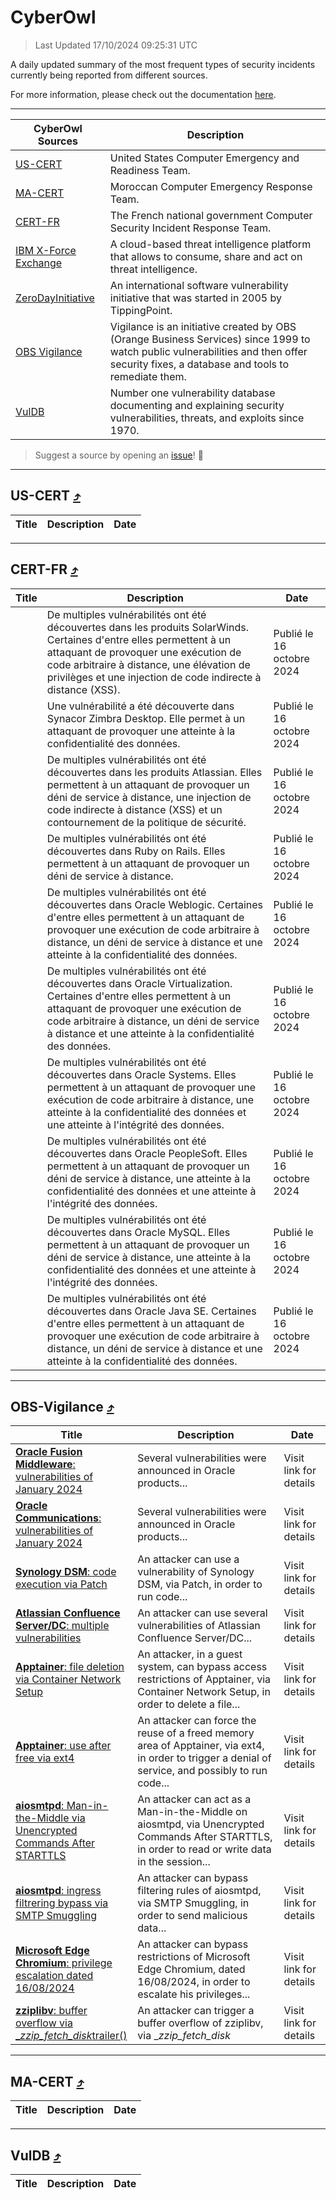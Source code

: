 
 <div id='top'></div>

# CyberOwl

 > Last Updated 17/10/2024 09:25:31 UTC
 
 A daily updated summary of the most frequent types of security incidents currently being reported from different sources.
 
 For more information, please check out the documentation [here](./docs/README.md).
 
 ---
 |CyberOwl Sources|Description|
 |---|---|
 |[US-CERT](#us-cert-arrow_heading_up)|United States Computer Emergency and Readiness Team.|
 |[MA-CERT](#ma-cert-arrow_heading_up)|Moroccan Computer Emergency Response Team.|
 |[CERT-FR](#cert-fr-arrow_heading_up)|The French national government Computer Security Incident Response Team.|
 |[IBM X-Force Exchange](#ibmcloud-arrow_heading_up)|A cloud-based threat intelligence platform that allows to consume, share and act on threat intelligence.|
 |[ZeroDayInitiative](#zerodayinitiative-arrow_heading_up)|An international software vulnerability initiative that was started in 2005 by TippingPoint.|
 |[OBS Vigilance](#obs-vigilance-arrow_heading_up)|Vigilance is an initiative created by OBS (Orange Business Services) since 1999 to watch public vulnerabilities and then offer security fixes, a database and tools to remediate them.|
 |[VulDB](#vuldb-arrow_heading_up)|Number one vulnerability database documenting and explaining security vulnerabilities, threats, and exploits since 1970.|
 
 > Suggest a source by opening an [issue](https://github.com/karimhabush/cyberowl/issues)! :raised_hands:
 ---

## US-CERT [:arrow_heading_up:](#cyberowl)

 |Title|Description|Date|
 |---|---|---|
 
 ---

## CERT-FR [:arrow_heading_up:](#cyberowl)

 |Title|Description|Date|
 |---|---|---|
 |[](https://www.cert.ssi.gouv.fr/avis/CERTFR-2024-AVI-0892/)|De multiples vulnérabilités ont été découvertes dans les produits SolarWinds. Certaines d'entre elles permettent à un attaquant de provoquer une exécution de code arbitraire à distance, une élévation de privilèges et une injection de code indirecte à distance (XSS).|Publié le 16 octobre 2024|
 |[](https://www.cert.ssi.gouv.fr/avis/CERTFR-2024-AVI-0891/)|Une vulnérabilité a été découverte dans Synacor Zimbra Desktop. Elle permet à un attaquant de provoquer une atteinte à la confidentialité des données.|Publié le 16 octobre 2024|
 |[](https://www.cert.ssi.gouv.fr/avis/CERTFR-2024-AVI-0890/)|De multiples vulnérabilités ont été découvertes dans les produits Atlassian. Elles permettent à un attaquant de provoquer un déni de service à distance, une injection de code indirecte à distance (XSS) et un contournement de la politique de sécurité.|Publié le 16 octobre 2024|
 |[](https://www.cert.ssi.gouv.fr/avis/CERTFR-2024-AVI-0889/)|De multiples vulnérabilités ont été découvertes dans Ruby on Rails. Elles permettent à un attaquant de provoquer un déni de service à distance.|Publié le 16 octobre 2024|
 |[](https://www.cert.ssi.gouv.fr/avis/CERTFR-2024-AVI-0888/)|De multiples vulnérabilités ont été découvertes dans Oracle Weblogic. Certaines d'entre elles permettent à un attaquant de provoquer une exécution de code arbitraire à distance, un déni de service à distance et une atteinte à la confidentialité des données.|Publié le 16 octobre 2024|
 |[](https://www.cert.ssi.gouv.fr/avis/CERTFR-2024-AVI-0887/)|De multiples vulnérabilités ont été découvertes dans Oracle Virtualization. Certaines d'entre elles permettent à un attaquant de provoquer une exécution de code arbitraire à distance, un déni de service à distance et une atteinte à la confidentialité des données.|Publié le 16 octobre 2024|
 |[](https://www.cert.ssi.gouv.fr/avis/CERTFR-2024-AVI-0886/)|De multiples vulnérabilités ont été découvertes dans Oracle Systems. Elles permettent à un attaquant de provoquer une exécution de code arbitraire à distance, une atteinte à la confidentialité des données et une atteinte à l'intégrité des données.|Publié le 16 octobre 2024|
 |[](https://www.cert.ssi.gouv.fr/avis/CERTFR-2024-AVI-0885/)|De multiples vulnérabilités ont été découvertes dans Oracle PeopleSoft. Elles permettent à un attaquant de provoquer un déni de service à distance, une atteinte à la confidentialité des données et une atteinte à l'intégrité des données.|Publié le 16 octobre 2024|
 |[](https://www.cert.ssi.gouv.fr/avis/CERTFR-2024-AVI-0884/)|De multiples vulnérabilités ont été découvertes dans Oracle MySQL. Elles permettent à un attaquant de provoquer un déni de service à distance, une atteinte à la confidentialité des données et une atteinte à l'intégrité des données.|Publié le 16 octobre 2024|
 |[](https://www.cert.ssi.gouv.fr/avis/CERTFR-2024-AVI-0883/)|De multiples vulnérabilités ont été découvertes dans Oracle Java SE. Certaines d'entre elles permettent à un attaquant de provoquer une exécution de code arbitraire à distance, un déni de service à distance et une atteinte à la confidentialité des données.|Publié le 16 octobre 2024|
 
 ---

## OBS-Vigilance [:arrow_heading_up:](#cyberowl)

 |Title|Description|Date|
 |---|---|---|
 |[<a href="https://vigilance.fr/vulnerability/Oracle-Fusion-Middleware-vulnerabilities-of-January-2024-43307" class="noirorange"><b>Oracle Fusion Middleware</b>: vulnerabilities of January 2024</a>](https://vigilance.fr/vulnerability/Oracle-Fusion-Middleware-vulnerabilities-of-January-2024-43307)|Several vulnerabilities were announced in Oracle products...|Visit link for details|
 |[<a href="https://vigilance.fr/vulnerability/Oracle-Communications-vulnerabilities-of-January-2024-43305" class="noirorange"><b>Oracle Communications</b>: vulnerabilities of January 2024</a>](https://vigilance.fr/vulnerability/Oracle-Communications-vulnerabilities-of-January-2024-43305)|Several vulnerabilities were announced in Oracle products...|Visit link for details|
 |[<a href="https://vigilance.fr/vulnerability/Synology-DSM-code-execution-via-Patch-43300" class="noirorange"><b>Synology DSM</b>: code execution via Patch</a>](https://vigilance.fr/vulnerability/Synology-DSM-code-execution-via-Patch-43300)|An attacker can use a vulnerability of Synology DSM, via Patch, in order to run code...|Visit link for details|
 |[<a href="https://vigilance.fr/vulnerability/Atlassian-Confluence-Server-DC-multiple-vulnerabilities-43293" class="noirorange"><b>Atlassian Confluence Server/DC</b>: multiple vulnerabilities</a>](https://vigilance.fr/vulnerability/Atlassian-Confluence-Server-DC-multiple-vulnerabilities-43293)|An attacker can use several vulnerabilities of Atlassian Confluence Server/DC...|Visit link for details|
 |[<a href="https://vigilance.fr/vulnerability/Apptainer-file-deletion-via-Container-Network-Setup-44962" class="noirorange"><b>Apptainer</b>: file deletion via Container Network Setup</a>](https://vigilance.fr/vulnerability/Apptainer-file-deletion-via-Container-Network-Setup-44962)|An attacker, in a guest system, can bypass access restrictions of Apptainer, via Container Network Setup, in order to delete a file...|Visit link for details|
 |[<a href="https://vigilance.fr/vulnerability/Apptainer-use-after-free-via-ext4-44961" class="noirorange"><b>Apptainer</b>: use after free via ext4</a>](https://vigilance.fr/vulnerability/Apptainer-use-after-free-via-ext4-44961)|An attacker can force the reuse of a freed memory area of Apptainer, via ext4, in order to trigger a denial of service, and possibly to run code...|Visit link for details|
 |[<a href="https://vigilance.fr/vulnerability/aiosmtpd-Man-in-the-Middle-via-Unencrypted-Commands-After-STARTTLS-44960" class="noirorange"><b>aiosmtpd</b>: Man-in-the-Middle via Unencrypted Commands After STARTTLS</a>](https://vigilance.fr/vulnerability/aiosmtpd-Man-in-the-Middle-via-Unencrypted-Commands-After-STARTTLS-44960)|An attacker can act as a Man-in-the-Middle on aiosmtpd, via Unencrypted Commands After STARTTLS, in order to read or write data in the session...|Visit link for details|
 |[<a href="https://vigilance.fr/vulnerability/aiosmtpd-ingress-filtrering-bypass-via-SMTP-Smuggling-44959" class="noirorange"><b>aiosmtpd</b>: ingress filtrering bypass via SMTP Smuggling</a>](https://vigilance.fr/vulnerability/aiosmtpd-ingress-filtrering-bypass-via-SMTP-Smuggling-44959)|An attacker can bypass filtering rules of aiosmtpd, via SMTP Smuggling, in order to send malicious data...|Visit link for details|
 |[<a href="https://vigilance.fr/vulnerability/Microsoft-Edge-Chromium-privilege-escalation-dated-16-08-2024-44957" class="noirorange"><b>Microsoft Edge Chromium</b>: privilege escalation dated 16/08/2024</a>](https://vigilance.fr/vulnerability/Microsoft-Edge-Chromium-privilege-escalation-dated-16-08-2024-44957)|An attacker can bypass restrictions of Microsoft Edge Chromium, dated 16/08/2024, in order to escalate his privileges...|Visit link for details|
 |[<a href="https://vigilance.fr/vulnerability/zziplibv-buffer-overflow-via-zzip-fetch-disk-trailer-44956" class="noirorange"><b>zziplibv</b>: buffer overflow via __zzip_fetch_disk_<wbr>trailer()</wbr></a>](https://vigilance.fr/vulnerability/zziplibv-buffer-overflow-via-zzip-fetch-disk-trailer-44956)|An attacker can trigger a buffer overflow of zziplibv, via __zzip_fetch_disk_|Visit link for details|
 
 ---

## MA-CERT [:arrow_heading_up:](#cyberowl)

 |Title|Description|Date|
 |---|---|---|
 
 ---

## VulDB [:arrow_heading_up:](#cyberowl)

 |Title|Description|Date|
 |---|---|---|
 